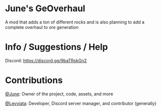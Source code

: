 # June's GeOverhaul
A mod that adds a ton of different rocks and is also planning to add a complete overhaul to ore generation

# Info / Suggestions / Help
Discord: https://discord.gg/9baTRskGn2

# Contributions
[@June](https://github.com/seventh-june): Owner of the project, code, assets, and more

[@Levviata](https://github.com/Levviata): Developer, Discord server manager, and contributor (generally)
